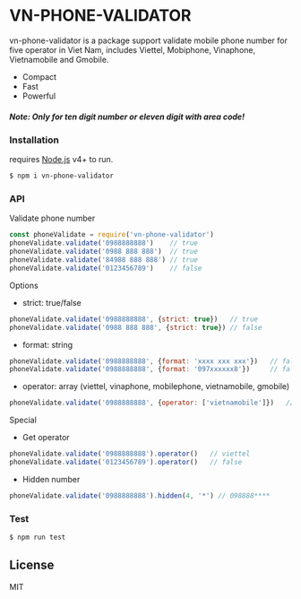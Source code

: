 # VN-PHONE-VALIDATOR
vn-phone-validator is a package support validate mobile phone number for five operator in Viet Nam, includes Viettel, Mobiphone, Vinaphone, Vietnamobile and Gmobile.

  - Compact
  - Fast
  - Powerful

##### *Note: Only for ten digit number or eleven digit with area code!*

### Installation

requires [Node.js](https://nodejs.org/) v4+ to run.

```sh
$ npm i vn-phone-validator
```

### API

Validate phone number
```js
const phoneValidate = require('vn-phone-validator')
phoneValidate.validate('0988888888')    // true
phoneValidate.validate('0988 888 888')  // true
phoneValidate.validate('84988 888 888') // true
phoneValidate.validate('0123456789')    // false
```

Options
- strict: true/false
```js
phoneValidate.validate('0988888888', {strict: true})   // true
phoneValidate.validate('0988 888 888', {strict: true}) // false
```
- format: string
```js
phoneValidate.validate('0988888888', {format: 'xxxx xxx xxx'})   // false
phoneValidate.validate('0988888888', {format: '097xxxxxx8'})     // false
```
- operator: array (viettel, vinaphone, mobilephone, vietnamobile, gmobile)
```js
phoneValidate.validate('0988888888', {operator: ['vietnamobile']})   // false
```

Special
- Get operator
```js
phoneValidate.validate('0988888888').operator()   // viettel
phoneValidate.validate('0123456789').operator()   // false
```
- Hidden number
```js
phoneValidate.validate('0988888888').hidden(4, '*') // 098888****
```

### Test

```sh
$ npm run test
```

License
----

MIT
